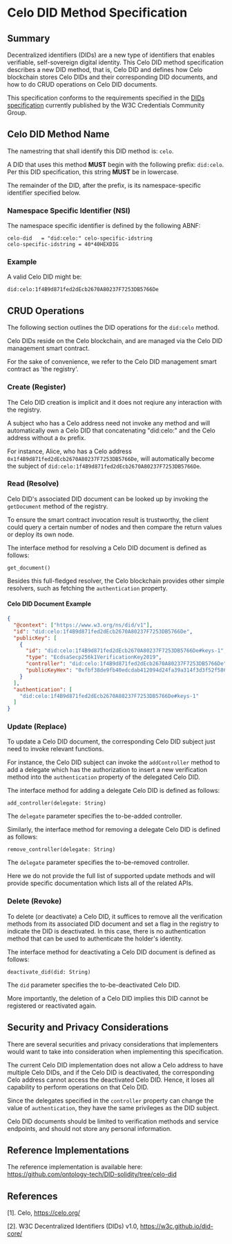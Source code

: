 # Celo DID Method Specification

## Summary
[summary]: #summary

Decentralized identifiers (DIDs) are a new type of identifiers that enables verifiable, self-sovereign digital identity. This Celo DID method specification describes a new DID method, that is, Celo DID and defines how Celo blockchain stores Celo DIDs and their corresponding DID documents, and how to do CRUD operations on Celo DID documents.

This specification conforms to the requirements specified in the [DIDs specification](https://www.w3.org/TR/did-core/) currently published by the W3C Credentials Community Group.


## Celo DID Method Name
[did-method-name]: #did-method-name

The namestring that shall identify this DID method is: `celo`.

A DID that uses this method **MUST** begin with the following prefix: `did:celo`. Per this DID specification, this string **MUST** be in lowercase.

The remainder of the DID, after the prefix, is its namespace-specific identifier specified below.


### Namespace Specific Identifier (NSI)
[namespace-specific-identifier]: #namespace-specific-identifier

The namespace specific identifier is defined by the following ABNF:
```
celo-did   = "did:celo:" celo-specific-idstring
celo-specific-idstring = 40*40HEXDIG
```

### Example
[example]: #example

A valid Celo DID might be:
```
did:celo:1f4B9d871fed2dEcb2670A80237F7253DB5766De
```

## CRUD Operations
[crud-operations]: #crud-operations

The following section outlines the DID operations for the `did:celo` method.

Celo DIDs reside on the Celo blockchain, and are managed via the Celo DID management smart contract.

For the sake of convenience, we refer to the Celo DID management smart contract as 'the registry'.

### Create (Register)
[create]: #create

The Celo DID creation is implicit and it does not reqiure any interaction with the registry.

A subject who has a Celo address need not invoke any method and will automatically own a Celo DID that concatenating "did:celo:" and the Celo address without a `0x` prefix.

For instance, Alice, who has a Celo address `0x1f4B9d871fed2dEcb2670A80237F7253DB5766De`, will automatically become the subject of `did:celo:1f4B9d871fed2dEcb2670A80237F7253DB5766De`.


### Read (Resolve)
[read]: #read

Celo DID's associated DID document can be looked up by invoking the `getDocument` method of the registry.

To ensure the smart contract invocation result is trustworthy, the client could query a certain number of nodes and then compare the return values or deploy its own node.

The interface method for resolving a Celo DID document is defined as follows:

```
get_document()
```

Besides this full-fledged resolver, the Celo blockchain provides other simple resolvers, such as fetching the `authentication` property.

#### Celo DID Document Example
[did-document-example]: #did-document-example

```json
{
  "@context": ["https://www.w3.org/ns/did/v1"],
  "id": "did:celo:1f4B9d871fed2dEcb2670A80237F7253DB5766De",
  "publicKey": [
	{
	  "id": "did:celo:1f4B9d871fed2dEcb2670A80237F7253DB5766De#keys-1",
	  "type": "EcdsaSecp256k1VerificationKey2019",
	  "controller": "did:celo:1f4B9d871fed2dEcb2670A80237F7253DB5766De",
	  "publicKeyHex": "0xfbf38de9fb40edcdab412094d24fa39a314f3d3f52f5860e2509c32522eda30161fe70dfc9f90434d64bd976ede4f112d4f2d8e34d28fe48281663219d2ddac6"
	}
  ],
  "authentication": [
	"did:celo:1f4B9d871fed2dEcb2670A80237F7253DB5766De#keys-1"
  ]
}
```

### Update (Replace)
[update]: #update

To update a Celo DID document, the corresponding Celo DID subject just need to invoke relevant functions.

For instance, the Celo DID subject can invoke the `addController` method to add a delegate which has the authorization to insert a new verification method into the `authentication` property of the delegated Celo DID.

The interface method for adding a delegate Celo DID is defined as follows:

```
add_controller(delegate: String)
```

The `delegate` parameter specifies the to-be-added controller.

Similarly, the interface method for removing a delegate Celo DID is defined as follows:

```
remove_controller(delegate: String)
```

The `delegate` parameter specifies the to-be-removed controller.

Here we do not provide the full list of supported update methods and will provide specific documentation which lists all of the related APIs.

### Delete (Revoke)
[delete]: #delete

To delete (or deactivate) a Celo DID, it suffices to remove all the verification methods from its associated DID document and set a flag in the registry to indicate the DID is deactivated. In this case, there is no authentication method that can be used to authenticate the holder's identity.

The interface method for deactivating a Celo DID document is defined as follows:

```
deactivate_did(did: String)
```

The `did` parameter specifies the to-be-deactivated Celo DID.

More importantly, the deletion of a Celo DID implies this DID cannot be registered or reactivated again.

## Security and Privacy Considerations
[security-and-privacy-considerations]: #security-and-privacy-considerations

There are several securities and privacy considerations that implementers would want to take into consideration when implementing this specification.

The current Celo DID implementation does not allow a Celo address to have multiple Celo DIDs, and if the Celo DID is deactivated, the corresponding Celo address cannot access the deactivated Celo DID. Hence, it loses all capability to perform operations on that Celo DID.

Since the delegates specified in the `controller` property can change the value of `authentication`, they have the same privileges as the DID subject.

Celo DID documents should be limited to verification methods and service endpoints, and should not store any personal information.

## Reference Implementations
[reference-implementations]: #reference-implementations

The reference implementation is available here: https://github.com/ontology-tech/DID-solidity/tree/celo-did

## References
[references]: #references

[1]. Celo, https://celo.org/

[2]. W3C Decentralized Identifiers (DIDs) v1.0, https://w3c.github.io/did-core/
